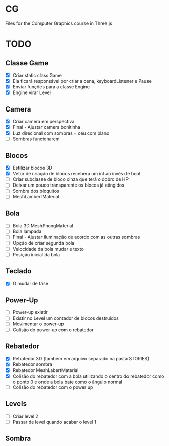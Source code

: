# CG

Files for the Computer Graphics course in Three.js

# TODO

## Classe Game

-   [x] Criar static class Game
-   [x] Ela ficará responsável por criar a cena, keyboardListener e Pause
-   [x] Enviar funções para a classe Engine
-   [x] Engine virar Level

## Camera

-   [x] Criar camera em perspectiva
-   [x] Final - Ajustar camera bonitinha
-   [x] Luz direcional com sombras = céu com plano
-   [ ] Sombras funcionarem

## Blocos

-   [x] Estilizar blocos 3D
-   [x] Vetor de criação de blocos receberá um int ao invés de bool
-   [ ] Criar subclasse de bloco cinza que terá o dobro de HP
-   [ ] Deixar um pouco transparente os blocos já atingidos
-   [ ] Sombra dos bloquitos
-   [ ] MeshLambertMaterial

## Bola

-   [ ] Bola 3D MeshPhongMaterial
-   [ ] Bola lâmpada
-   [ ] Final - Ajustar iluminação de acordo com as outras sombras
-   [ ] Opção de criar segunda bola
-   [ ] Velocidade da bola mudar e texto
-   [ ] Posição inicial da bola

## Teclado

-   [x] G mudar de fase

## Power-Up

-   [ ] Power-up existir
-   [ ] Existir no Level um contador de blocos destruídos
-   [ ] Movimentar o power-up
-   [ ] Colisão do power-up com o rebatedor

## Rebatedor

-   [x] Rebatedor 3D (também em arquivo separado na pasta STORIES)
-   [x] Rebatedor sombra
-   [x] Rebatedor MeshLabertMaterial
-   [x] Colisão do rebatedor com a bola utilizando o centro do rebatedor como o ponto 0 e onde a bola bate como o ângulo normal
-   [ ] Colisão do rebatedor com o power up

## Levels

-   [ ] Criar level 2
-   [ ] Passar de level quando acabar o level 1

## Sombra
